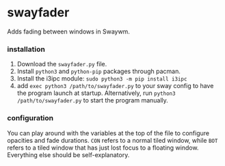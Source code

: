 # swayfader

Adds fading between windows in Swaywm.

### installation

1. Download the `swayfader.py` file.
2. Install `python3` and `python-pip` packages through pacman.
3. Install the i3ipc module: `sudo python3 -m pip install i3ipc`
4. add `exec python3 /path/to/swayfader.py` to your sway config to have the program launch at startup. Alternatively, run `python3 /path/to/swayfader.py` to start the program manually.

### configuration
You can play around with the variables at the top of the file to configure opacities and fade durations. `CON` refers to a normal tiled window, while `BOT` refers to a tiled window that has just lost focus to a floating window. Everything else should be self-explanatory.

